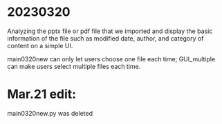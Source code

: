 # 20230320
Analyzing the pptx file or pdf file that we imported and display the basic information of the file such as modified date, author, and category of content on a simple UI.   



main0320new can only let users choose one file each time; GUI_multiple can make users select multiple files each time.
# Mar.21 edit:
main0320new.py was deleted
